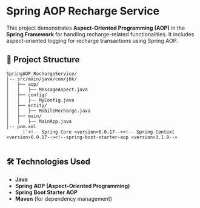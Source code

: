 # Spring AOP Recharge Service

This project demonstrates **Aspect-Oriented Programming (AOP)** in the **Spring Framework** for handling recharge-related functionalities. It includes aspect-oriented logging for recharge transactions using Spring AOP.

## 📂 Project Structure

```
SpringAOP_RechargeService/
│-- src/main/java/com/jbk/
│   ├── aop/
│   │   ├── MessageAspect.java
│   ├── config/
│   │   ├── MyConfig.java
│   ├── entity/
│   │   ├── MobileRecharge.java
│   ├── main/
│   │   ├── MainApp.java
│-- pom.xml
      |`<!-- Spring Core <version>6.0.17--><!-- Spring Context <version>6.0.17--><!--spring-boot-starter-aop <version>3.1.9-->


```

## 🛠 Technologies Used

- **Java**
- **Spring AOP (Aspect-Oriented Programming)**
- **Spring Boot Starter AOP**
- **Maven** (for dependency management)

